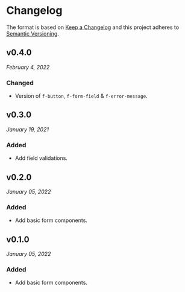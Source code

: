 # Changelog

The format is based on [Keep a Changelog](http://keepachangelog.com/en/1.0.0/)
and this project adheres to [Semantic Versioning](http://semver.org/spec/v2.0.0.html).

v0.4.0
------------------------------
*February 4, 2022*

### Changed
- Version of `f-button`, `f-form-field` & `f-error-message`.


v0.3.0
------------------------------
*January 19, 2021*

### Added
- Add field validations.


v0.2.0
------------------------------
*January 05, 2022*

### Added
- Add basic form components.


v0.1.0
------------------------------
*January 05, 2022*

### Added
- Add basic form components.
